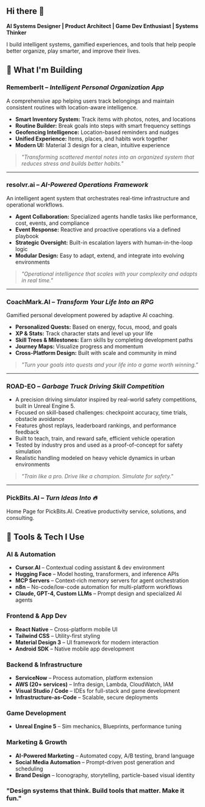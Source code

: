 ## Hi there 👋

**AI Systems Designer | Product Architect | Game Dev Enthusiast | Systems Thinker**

I build intelligent systems, gamified experiences, and tools that help people better organize, play smarter, and improve their lives.

## 🚀 What I'm Building

### **RememberIt** – *Intelligent Personal Organization App*
A comprehensive app helping users track belongings and maintain consistent routines with location-aware intelligence.
- **Smart Inventory System:** Track items with photos, notes, and locations
- **Routine Builder:** Break goals into steps with smart frequency settings
- **Geofencing Intelligence:** Location-based reminders and nudges
- **Unified Experience:** Items, places, and habits work together
- **Modern UI:** Material 3 design for a clean, intuitive experience

> *"Transforming scattered mental notes into an organized system that reduces stress and builds better habits."*

---

### **resolvr.ai** – *AI-Powered Operations Framework*
An intelligent agent system that orchestrates real-time infrastructure and operational workflows.
- **Agent Collaboration:** Specialized agents handle tasks like performance, cost, events, and compliance
- **Event Response:** Reactive and proactive operations via a defined playbook
- **Strategic Oversight:** Built-in escalation layers with human-in-the-loop logic
- **Modular Design:** Easy to adapt, extend, and integrate into evolving environments

> *"Operational intelligence that scales with your complexity and adapts in real time."*

---

### **CoachMark.AI** – *Transform Your Life Into an RPG*
Gamified personal development powered by adaptive AI coaching.
- **Personalized Quests:** Based on energy, focus, mood, and goals
- **XP & Stats:** Track character stats and level up your life
- **Skill Trees & Milestones:** Earn skills by completing development paths
- **Journey Maps:** Visualize progress and momentum
- **Cross-Platform Design:** Built with scale and community in mind

> *"Turn your goals into quests and your life into a game worth winning."*

---

### **ROAD-EO** – *Garbage Truck Driving Skill Competition*
- A precision driving simulator inspired by real-world safety competitions, built in Unreal Engine 5.
- Focused on skill-based challenges: checkpoint accuracy, time trials, obstacle avoidance
- Features ghost replays, leaderboard rankings, and performance feedback
- Built to teach, train, and reward safe, efficient vehicle operation
- Tested by industry pros and used as a proof-of-concept for safety simulation
- Realistic handling modeled on heavy vehicle dynamics in urban environments

> *"Train like a pro. Drive like a champion. Simulate for safety."*


---

### **PickBits.AI** – *Turn Ideas Into 🔥*
Home Page for PickBits.AI. Creative productivity service, solutions, and consulting.


## 🧰 Tools & Tech I Use

### **AI & Automation**
- **Cursor.AI** – Contextual coding assistant & dev environment
- **Hugging Face** – Model hosting, transformers, and inference APIs
- **MCP Servers** – Context-rich memory servers for agent orchestration
- **n8n** – No-code/low-code automation for multi-platform workflows
- **Claude, GPT-4, Custom LLMs** – Prompt design and specialized AI agents

### **Frontend & App Dev**
- **React Native** – Cross-platform mobile UI
- **Tailwind CSS** – Utility-first styling
- **Material Design 3** – UI framework for modern interaction
- **Android SDK** – Native mobile app development

### **Backend & Infrastructure**
- **ServiceNow** – Process automation, platform extension
- **AWS (20+ services)** – Infra design, Lambda, CloudWatch, IAM
- **Visual Studio / Code** – IDEs for full-stack and game development
- **Infrastructure-as-Code** – Scalable, secure deployments

### **Game Development**
- **Unreal Engine 5** – Sim mechanics, Blueprints, performance tuning

### **Marketing & Growth**
- **AI-Powered Marketing** – Automated copy, A/B testing, brand language
- **Social Media Automation** – Prompt-driven post generation and scheduling
- **Brand Design** – Iconography, storytelling, particle-based visual identity

### "Design systems that think. Build tools that matter. Make it fun."
